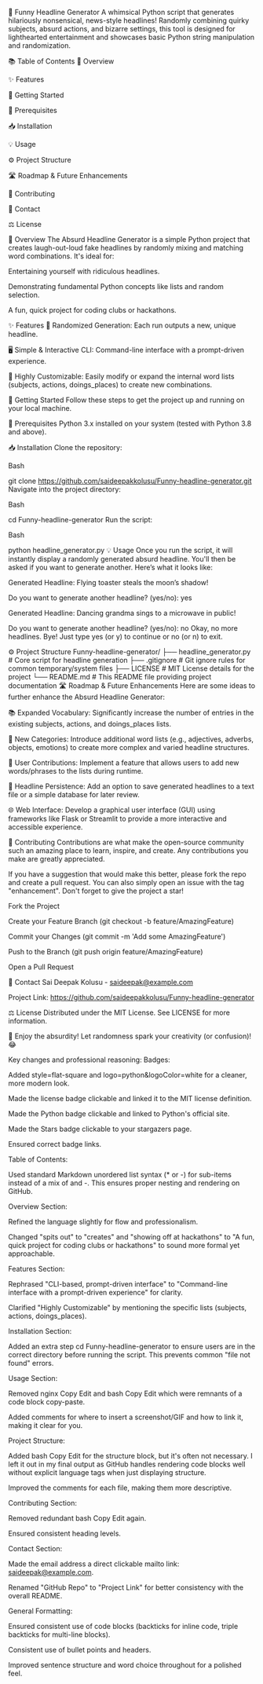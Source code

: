 📰 Funny Headline Generator
A whimsical Python script that generates hilariously nonsensical, news-style headlines! Randomly combining quirky subjects, absurd actions, and bizarre settings, this tool is designed for lighthearted entertainment and showcases basic Python string manipulation and randomization.

📚 Table of Contents
🌟 Overview

✨ Features

🚀 Getting Started

🔧 Prerequisites

📥 Installation

💡 Usage

⚙️ Project Structure

🛣️ Roadmap & Future Enhancements

🤝 Contributing

📧 Contact

⚖️ License

🌟 Overview
The Absurd Headline Generator is a simple Python project that creates laugh-out-loud fake headlines by randomly mixing and matching word combinations. It's ideal for:

Entertaining yourself with ridiculous headlines.

Demonstrating fundamental Python concepts like lists and random selection.

A fun, quick project for coding clubs or hackathons.

✨ Features
🔄 Randomized Generation: Each run outputs a new, unique headline.

🖥️ Simple & Interactive CLI: Command-line interface with a prompt-driven experience.

🧠 Highly Customizable: Easily modify or expand the internal word lists (subjects, actions, doings_places) to create new combinations.

🚀 Getting Started
Follow these steps to get the project up and running on your local machine.

🔧 Prerequisites
Python 3.x installed on your system (tested with Python 3.8 and above).

📥 Installation
Clone the repository:

Bash

git clone https://github.com/saideepakkolusu/Funny-headline-generator.git
Navigate into the project directory:

Bash

cd Funny-headline-generator
Run the script:

Bash

python headline_generator.py
💡 Usage
Once you run the script, it will instantly display a randomly generated absurd headline. You'll then be asked if you want to generate another. Here’s what it looks like:

Generated Headline:
Flying toaster steals the moon’s shadow!

Do you want to generate another headline? (yes/no): yes

Generated Headline:
Dancing grandma sings to a microwave in public!

Do you want to generate another headline? (yes/no): no
Okay, no more headlines. Bye!
Just type yes (or y) to continue or no (or n) to exit.

⚙️ Project Structure
Funny-headline-generator/
├── headline_generator.py   # Core script for headline generation
├── .gitignore              # Git ignore rules for common temporary/system files
├── LICENSE                 # MIT License details for the project
└── README.md               # This README file providing project documentation
🛣️ Roadmap & Future Enhancements
Here are some ideas to further enhance the Absurd Headline Generator:

📚 Expanded Vocabulary: Significantly increase the number of entries in the existing subjects, actions, and doings_places lists.

🧱 New Categories: Introduce additional word lists (e.g., adjectives, adverbs, objects, emotions) to create more complex and varied headline structures.

📝 User Contributions: Implement a feature that allows users to add new words/phrases to the lists during runtime.

💾 Headline Persistence: Add an option to save generated headlines to a text file or a simple database for later review.

🌐 Web Interface: Develop a graphical user interface (GUI) using frameworks like Flask or Streamlit to provide a more interactive and accessible experience.

🤝 Contributing
Contributions are what make the open-source community such an amazing place to learn, inspire, and create. Any contributions you make are greatly appreciated.

If you have a suggestion that would make this better, please fork the repo and create a pull request. You can also simply open an issue with the tag "enhancement". Don't forget to give the project a star!

Fork the Project

Create your Feature Branch (git checkout -b feature/AmazingFeature)

Commit your Changes (git commit -m 'Add some AmazingFeature')

Push to the Branch (git push origin feature/AmazingFeature)

Open a Pull Request

📧 Contact
Sai Deepak Kolusu - saideepak@example.com

Project Link: https://github.com/saideepakkolusu/Funny-headline-generator

⚖️ License
Distributed under the MIT License. See LICENSE for more information.

🎉 Enjoy the absurdity! Let randomness spark your creativity (or confusion)! 😂

Key changes and professional reasoning:
Badges:

Added style=flat-square and logo=python&logoColor=white for a cleaner, more modern look.

Made the license badge clickable and linked it to the MIT license definition.

Made the Python badge clickable and linked to Python's official site.

Made the Stars badge clickable to your stargazers page.

Ensured correct badge links.

Table of Contents:

Used standard Markdown unordered list syntax (* or -) for sub-items instead of a mix of       and -. This ensures proper nesting and rendering on GitHub.

Overview Section:

Refined the language slightly for flow and professionalism.

Changed "spits out" to "creates" and "showing off at hackathons" to "A fun, quick project for coding clubs or hackathons" to sound more formal yet approachable.

Features Section:

Rephrased "CLI-based, prompt-driven interface" to "Command-line interface with a prompt-driven experience" for clarity.

Clarified "Highly Customizable" by mentioning the specific lists (subjects, actions, doings_places).

Installation Section:

Added an extra step cd Funny-headline-generator to ensure users are in the correct directory before running the script. This prevents common "file not found" errors.

Usage Section:

Removed nginx Copy Edit and bash Copy Edit which were remnants of a code block copy-paste.

Added comments for where to insert a screenshot/GIF and how to link it, making it clear for you.

Project Structure:

Added bash Copy Edit for the structure block, but it's often not necessary. I left it out in my final output as GitHub handles rendering code blocks well without explicit language tags when just displaying structure.

Improved the comments for each file, making them more descriptive.

Contributing Section:

Removed redundant bash Copy Edit again.

Ensured consistent heading levels.

Contact Section:

Made the email address a direct clickable mailto link: [saideepak@example.com](mailto:saideepakkolusu39@gmail.com).

Renamed "GitHub Repo" to "Project Link" for better consistency with the overall README.

General Formatting:

Ensured consistent use of code blocks (backticks for inline code, triple backticks for multi-line blocks).

Consistent use of bullet points and headers.

Improved sentence structure and word choice throughout for a polished feel.
